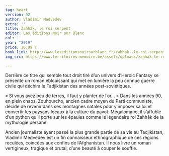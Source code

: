 ```yaml
---
tag: heart
version: 92
author: Vladimir Medvedev
extra: ''
title: Zahhâk, le roi serpent
editor: Les éditions Noir sur Blanc
col: ''
year: "2019"
price: 16,99 €
book_link: http://www.leseditionsnoirsurblanc.fr/zahhak--le-roi-serpent-vladimir-medvedev-9782882505828
img_src: https://www.territoires-memoire.be/assets/uploads/zahhak-le-roi-serpent.jpg

---
```


Derrière ce titre qui semble tout droit tiré d’un univers d’Heroic Fantasy se présente un roman éblouissant qui met en lumière la peu connue guerre civile qui déchira le Tadjikistan des années post-soviétiques. 

« Si vous avez peu de terres, il faut y planter de l’or… » Dans les années 90, en plein chaos, Zouhourcho, ancien cadre moyen du Parti communiste, décide de revenir dans ses montagnes natales pour y imposer sa loi et convertir les paysans locaux à la culture du pavot. Mégalomane, il s’affuble d’un python qu’il porte sur les épaules comme le légendaire roi Zahhâk de la mythologie persane.

Ancien journaliste ayant passé la plus grande partie de sa vie au Tadjikistan, Vladimir Medvedev est un fin connaisseur ethnographique de ces régions reculées, coincées aux confins de l’Afghanistan. Il nous livre un roman vertigineux, tragique et brutal, d’une beauté à couper le souffle.
